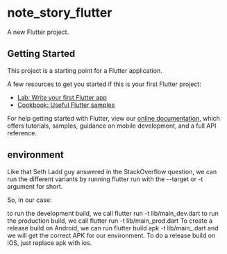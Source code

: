 # note_story_flutter

A new Flutter project.

## Getting Started

This project is a starting point for a Flutter application.

A few resources to get you started if this is your first Flutter project:

- [Lab: Write your first Flutter app](https://flutter.dev/docs/get-started/codelab)
- [Cookbook: Useful Flutter samples](https://flutter.dev/docs/cookbook)

For help getting started with Flutter, view our
[online documentation](https://flutter.dev/docs), which offers tutorials,
samples, guidance on mobile development, and a full API reference.

## environment
Like that Seth Ladd guy answered in the StackOverflow question, we can run the different variants by running flutter run with the --target or -t argument for short.

So, in our case:

to run the development build, we call flutter run -t lib/main_dev.dart
to run the production build, we call flutter run -t lib/main_prod.dart
To create a release build on Android, we can run flutter build apk -t lib/main_<environment>.dart and we will get the correct APK for our environment. To do a release build on iOS, just replace apk with ios.
